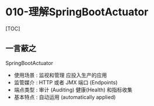 # 010-理解SpringBootActuator

[TOC]

## 一言蔽之

SpringBootActuator

- 使用场景 : 监视和管理 应投入生产的应用
- 监管媒介 : HTTP 或者 JMX 端口 (Endpoints)
- 端点类型 : 审计 (Auditing)  健康(Health) 和指标收集
- 基本特点 : 自动运用 (automatically applied)

